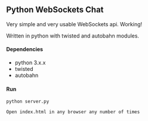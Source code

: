 Python WebSockets Chat
----------------------
Very simple and very usable WebSockets api. Working!

Written in python with twisted and autobahn modules.

#### Dependencies
- python 3.x.x
- twisted
- autobahn

#### Run
`python server.py`

`Open index.html in any browser any number of times`